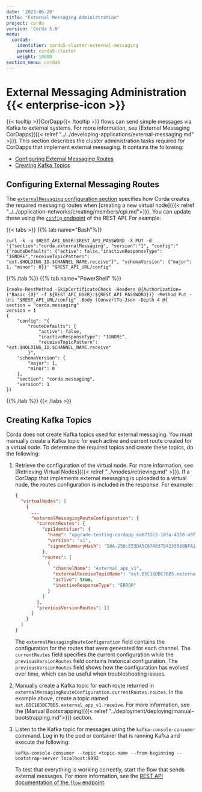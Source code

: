 ```yaml
---
date: '2023-06-28'
title: "External Messaging Administration"
project: corda
version: 'Corda 5.0'
menu:
  corda5:
    identifier: corda5-cluster-external-messaging
    parent: corda5-cluster
    weight: 10000
section_menu: corda5
---
```


# External Messaging Administration {{< enterprise-icon >}}

{{< tooltip >}}CorDapp{{< /tooltip >}} flows can send simple messages via Kafka to external systems. For more information, see [External Messaging CorDapps]({{< relref "../../developing-applications/external-messaging.md" >}}). This section describes the cluster administration tasks required for CorDapps that implement external messaging. It contains the following:
* [Configuring External Messaging Routes](#configuring-external-messaging-routes)
* [Creating Kafka Topics](#creating-kafka-topics)

## Configuring External Messaging Routes

The <a href="./config/fields/externalmessaging.html">`externalMessaging` configuration section</a> specifies how Corda creates the required messaging routes when [creating a new virtual node]({{< relref "../../application-networks/creating/members/cpi.md">}}). 
You can update these using the <a href="../reference/rest-api/C5_OpenAPI.html#tag/Configuration-API/operation/put_config">`config` endpoint</a> of the REST API. For example:

{{< tabs >}}
{{% tab name="Bash"%}}
```shell
curl -k -u $REST_API_USER:$REST_API_PASSWORD -X PUT -d '{"section":"corda.externalMessaging", "version":"1", "config":"{"routeDefaults": {"active": false,"inactiveResponseType": "IGNORE","receiveTopicPattern": "ext.$HOLDING_ID.$CHANNEL_NAME.receive"}", "schemaVersion": {"major": 1, "minor": 0}}' "$REST_API_URL/config"
```
{{% /tab %}}
{{% tab name="PowerShell" %}}
```shell
Invoke-RestMethod -SkipCertificateCheck -Headers @{Authorization=("Basic {0}" -f ${REST_API_USER}:${REST_API_PASSWORD})} -Method Put -Uri "$REST_API_URL/config" -Body (ConvertTo-Json -Depth 4 @{
section = "corda.messaging"
version = 1
{
    "config": "{
        "routeDefaults": {
            "active": false,
            "inactiveResponseType": "IGNORE",
            "receiveTopicPattern": "ext.$HOLDING_ID.$CHANNEL_NAME.receive"
        }",
    "schemaVersion": {
        "major": 1,
        "minor": 0
    },
    "section": "corda.messaging",
    "version": 1
})
```
{{% /tab %}}
{{< /tabs >}}

## Creating Kafka Topics

Corda does not create Kafka topics used for external messaging. You must manually create a Kafka topic for each active and current route created for a virtual node. To determine the required topics and create these topics, do the following:

1. Retrieve the configuration of the virtual node. For more information, see [Retrieving Virtual Nodes]({{< relref "../vnodes/retrieving.md" >}}). 
   If a CorDapp that implements external messaging is uploaded to a virtual node, the routes configuration is included in the response. For example:
   ```json
   {
     "virtualNodes": [
       {
         ...
         "externalMessagingRouteConfiguration": {
           "currentRoutes": {
             "cpiIdentifier": {
               "name": "upgrade-testing-cordapp_ea6732c2-183a-4158-a9f0-7fe1084e8ee9",
               "version": "v1",
               "signerSummaryHash": "SHA-256:E53DA5C67A637D42335808FA1534005281BAE7E49CCE8833213E58E0FDCA8B35"
             },
             "routes": [
               {
                 "channelName": "external_app_v1",
                 "externalReceiveTopicName": "ext.B5C16DBC7BB5.external_app_v1.receive",
                 "active": true,
                 "inactiveResponseType": "ERROR"
               }
             ]
           },
           "previousVersionRoutes": []
         }
       }
     ]
   }
   ```
   The `externalMessagingRouteConfiguration` field contains the configuration for the routes that were generated for each channel. The `currentRoutes` field specifies the current configuration while the `previousVersionRoutes` field contains historical configuration. The `previousVersionRoutes` field shows how the configuration has evolved over time, which can be useful when troubleshooting issues.

2. Manually create a Kafka topic for each route returned in `externalMessagingRouteConfiguration.currentRoutes.routes`. In the example above, create a topic named `ext.B5C16DBC7BB5.external_app_v1.receive`. For more information, see the [Manual Bootstrapping]({{< relref "../deployment/deploying/manual-bootstrapping.md">}}) section.

3. Listen to the Kafka topic for messages using the `kafka-console-consumer` command. Log in to the pod or container that is running Kafka and execute the following:
   ```
   kafka-console-consumer --topic <topic-nam> --from-beginning --bootstrap-server localhost:9092
   ```
   To test that everything is working correctly, start the flow that sends external messages. For more information, see the <a href="../reference/rest-api/C5_OpenAPI.html#tag/Flow-Management-API/operation/post_flow__holdingidentityshorthash_">REST API documentation of the `flow` endpoint</a>.

